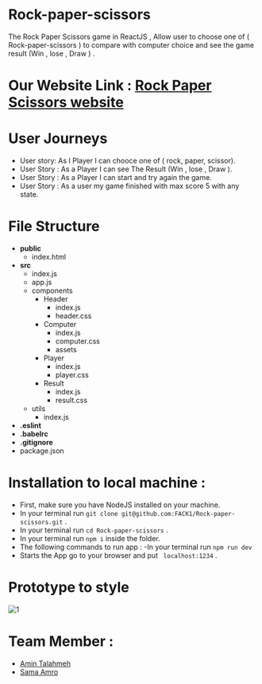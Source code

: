 # Rock-paper-scissors
The Rock Paper Scissors game in ReactJS , Allow user to choose one of ( Rock-paper-scissors ) to compare with computer choice   and see the game result (Win , lose , Draw ) .  

# Our Website Link : [Rock Paper Scissors website](https://rocks-papers-scissors.netlify.com/) 

# User Journeys 
  - User story: As I Player I can chooce one of ( rock, paper, scissor).
  - User Story : As a Player I can see The Result (Win , lose , Draw ).
  - User Story : As a Player I can start and try again the game.
  - User Story : As a user my game finished with max score 5 with any state.
  
# File Structure
  - **public**
    - index.html
  - **src**
    - index.js
    - app.js
    - components
      - Header
        - index.js
        - header.css
      - Computer
        - index.js
        - computer.css
        - assets
      - Player
        - index.js
        - player.css
      - Result
        - index.js
        - result.css
    - utils
      - index.js
  - **.eslint**
  - **.babelrc**
  - **.gitignore**
  - package.json

# Installation to local machine :
- First, make sure you have NodeJS installed on your machine.
- In your terminal run ``` git clone git@github.com:FACK1/Rock-paper-scissors.git ``` .
- In your terminal run ``` cd Rock-paper-scissors ``` .
- In your terminal run ```npm i``` inside the folder.
- The following commands to run app :
  -In your terminal run ``` npm run dev ``` 
- Starts the App go to your browser and put ``` localhost:1234``` .
  
# Prototype to style 
![1](https://user-images.githubusercontent.com/35188117/51908269-07a6ff80-23d2-11e9-929f-5e1134dd916e.jpg)
  
# Team Member :
 - [Amin Talahmeh]()
 - [Sama Amro]()
